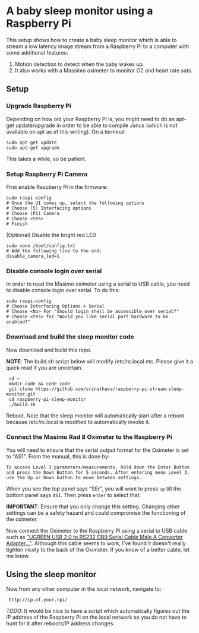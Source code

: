 # A baby sleep monitor using a Raspberry Pi

This setup shows how to create a baby sleep monitor which is able to stream a low latency image stream from a Raspberry Pi to a computer with some additional features:

1. Motion detection to detect when the baby wakes up.
2. It also works with a Massimo oximeter to monitor O2 and heart rate sats.

## Setup
### Upgrade Raspberry Pi

Depending on how old your Raspberry Pi is, you might need to do an apt-get
update/upgrade in order to be able to compile Janus (which is not available
on apt as of this writing). On a terminal:

    sudo apt-get update
    sudo apt-get upgrade
    
This takes a while, so be patient.

### Setup Raspberry Pi Camera

First enable Raspberry Pi in the firmware:

    sudo raspi-config
    # Once the UI comes up, select the following options
    # Choose (5) Interfacing options
    # Choose (P1) Camera
    # Choose <Yes>
    # Finish

(Optional) Disable the bright red LED

    sudo nano /boot/config.txt
    # Add the following line to the end:
    disable_camera_led=1

### Disable console login over serial

In order to read the Masimo oximeter using a serial to USB cable, you need to disable console login over serial. To do this:

    sudo raspi-config
    # Choose Interfacing Options > Serial
    # Choose <No> For "Should login shell be accessible over serial?"
    # Choose <Yes> for "Would you like serial port hardware to be enabled?"

### Download and build the sleep monitor code

Now download and build this repo. 

**NOTE**: The build.sh script below will modify /etc/rc.local etc. Please give it a quick read if you are uncertain.

     cd ~
     mkdir code && code code
     git clone https://github.com/srinathava/raspberry-pi-stream-sleep-monitor.git
     cd raspberry-pi-sleep-monitor
     ./build.sh
     
Reboot. Note that the sleep monitor will automatically start after a reboot because /etc/rc.local is modified to automatically invoke it.

### Connect the Masimo Rad 8 Oximeter to the Raspberry Pi

You will need to ensure that the serial output format for the Oximeter is set to "AS1". From the manual, this is done by:

    To access Level 3 parameters/measurements, hold down the Enter Button 
    and press the Down Button for 5 seconds. After entering menu Level 3, 
    use the Up or Down button to move between settings.
    
When you see the top panel says "SEr", you will want to press `up` till the bottom panel says `AS1`. Then press `enter` to select that.

**IMPORTANT**: Ensure that you only change this setting. Changing other settings can be a safety hazard and could compromise the functioning of the oximeter.

Now connect the Oximeter to the Raspberry Pi using a serial to USB cable such as ["UGREEN USB 2.0 to RS232 DB9 Serial Cable Male A Converter Adapter..."](https://smile.amazon.com/gp/product/B00QUZY4WO/ref=oh_aui_detailpage_o04_s00?ie=UTF8&psc=1). Although this cable seems to work, I've found it doesn't really tighten nicely to the back of the Oximeter. If you know of a better cable, let me know.

## Using the sleep monitor

Now from any other computer in the local network, navigate to:

     http://ip.of.your.rpi/

*TODO*: It would be nice to have a script which automatically figures out the IP address of the Raspberry Pi on the local network so you do not have to hunt for it after reboots/IP address changes.
